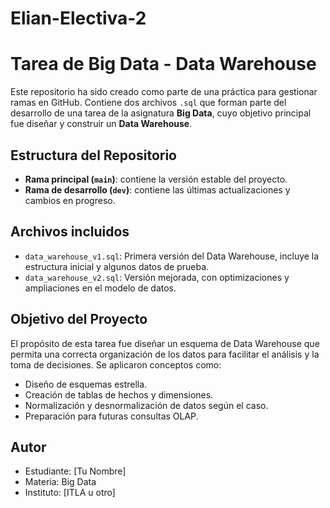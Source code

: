 # Elian-Electiva-2
# Tarea de Big Data - Data Warehouse

Este repositorio ha sido creado como parte de una práctica para gestionar ramas en GitHub. Contiene dos archivos `.sql` que forman parte del desarrollo de una tarea de la asignatura **Big Data**, cuyo objetivo principal fue diseñar y construir un **Data Warehouse**.

## Estructura del Repositorio

- **Rama principal (`main`)**: contiene la versión estable del proyecto.
- **Rama de desarrollo (`dev`)**: contiene las últimas actualizaciones y cambios en progreso.

## Archivos incluidos

- `data_warehouse_v1.sql`: Primera versión del Data Warehouse, incluye la estructura inicial y algunos datos de prueba.
- `data_warehouse_v2.sql`: Versión mejorada, con optimizaciones y ampliaciones en el modelo de datos.

## Objetivo del Proyecto

El propósito de esta tarea fue diseñar un esquema de Data Warehouse que permita una correcta organización de los datos para facilitar el análisis y la toma de decisiones. Se aplicaron conceptos como:

- Diseño de esquemas estrella.
- Creación de tablas de hechos y dimensiones.
- Normalización y desnormalización de datos según el caso.
- Preparación para futuras consultas OLAP.

## Autor

- Estudiante: [Tu Nombre]
- Materia: Big Data
- Instituto: [ITLA u otro]
